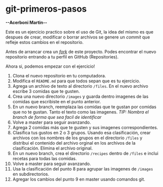 # git-primeros-pasos
__--Acerboni Martin--__

Este es un ejercicio practico sobre el uso de Git, la idea del mismo es que despues de crear, modificar o borrar archivos se genere un _commit_ que refleje estos cambios en el repositorio.

Antes de arrancar crea un _[fork](https://help.github.com/en/articles/fork-a-repo)_ de este proyecto. Podes encontrar el nuevo repositorio entrando a tu perfil en GitHub (Repositories).

Ahora si, podemos empezar con el ejercicio!

1. Clona el nuevo repositorio en tu computadora.
2. Modifica el `README.md` para que todos sepan que es tu ejercicio.
3. Agrega un archivo de texto al directorio `/files`. En el nuevo archivo escribe 3 comidas que te gusten.
4. Crea una nuevo directorio `/images` y guarda dentro imagenes de las comidas que escribiste en el punto anterior.
5. En un nuevo branch, reemplaza las comidas que te gustan por comidas que no te gustan. Tanto el texto como las imagenes. _TIP: Nombra el branch de forma que sea facil de identificar_
6. Volve a master para seguir avanzando.
7. Agrega 2 comidas más que te gusten y sus imagenes correspondientes.
8. Clasifica tus gustos en 2 o 3 grupos. Usando esa clasificación, crear archivos con los nombres de los grupos en el directorio `/files` y distribui el contenido del archivo orginal en los archivos de la clasificación. Elimina el archivo original.
9. En un nuevo branch, crea el directorio `/recipes` dentro de `/files` e inclui recetas para todas las comidas.
10. Volve a master para seguir avanzando.
11. Usa la clasificación del punto 8 para agrupar las imagenes de `/images` en subdirectorios.
12. Agregar los cambios del punto 9 en master usando comandos git.
